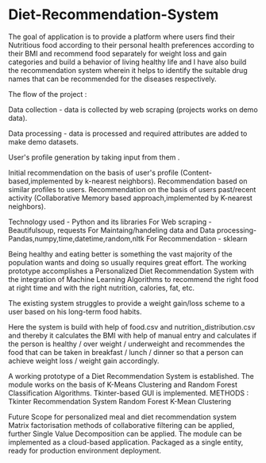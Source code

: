 # Diet-Recommendation-System

The goal of application is to provide a platform where users find their Nutritious food according to their personal health preferences according to their BMI and recommend food separately for weight loss and gain categories and build a behavior of living healthy life and I have also build the recommendation system wherein it helps to identify the suitable drug names that can be recommended for the diseases respectively.

The flow of the project :

Data collection - data is collected by web scraping (projects works on demo data).

Data processing - data is processed and required attributes are added to make demo datasets.

User's profile generation by taking input from them .

Initial recommendation on the basis of user's profile (Content-based,implemented by k-nearest neighbors).
Recommendation based on similar profiles to users.
Recommendation on the basis of users past/recent activity (Collaborative Memory based approach,implemented by K-nearest neighbors).

Technology used -
Python and its libraries
For Web scraping - Beautifulsoup, requests
For Maintaing/handeling data and Data processing- Pandas,numpy,time,datetime,random,nltk
For Recommendation - sklearn

Being healthy and eating better is something the vast majority of the population wants and doing so usually requires great effort. The working prototype accomplishes a Personalized Diet Recommendation System with the integration of Machine Learning Algorithms to recommend the right food at right time and with the right nutrition, calories, fat, etc.

The existing system struggles to provide a weight gain/loss scheme to a user based on his long-term food habits.

Here the system is build with help of food.csv and nutrition_distribution.csv and thereby it calculates the BMI with help of manual entry and calculates if the person is healthy / over weight / underweight and recommendes the food that can be taken in breakfast / lunch / dinner so that a person can achieve weight loss / weight gain accordingly.

A working prototype of a Diet Recommendation System is established. The module works on the basis of K-Means Clustering and Random Forest Classification Algorithms. Tkinter-based GUI is implemented.
METHODS : Tkinter
Recommendation System
Random Forest
K-Mean Clustering

Future Scope for personalized meal and diet recommendation system
Matrix factorisation methods of collaborative filtering can be applied, further Single Value Decomposition can be applied. The module can be implemented as a cloud-based application. Packaged as a single entity, ready for production environment deployment.
